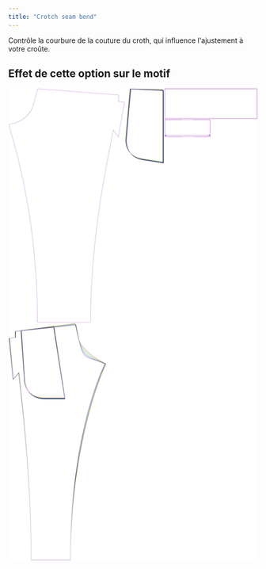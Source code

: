 ```yaml
---
title: "Crotch seam bend"
---
```


Contrôle la courbure de la couture du croth, qui influence l'ajustement à votre croûte.

## Effet de cette option sur le motif

![Cette image montre l'effet de cette option en superposant plusieurs variantes qui ont une valeur différente pour cette option](paco_crotchseamcurvebend_sample.svg "Effect of this option on the pattern")
